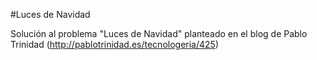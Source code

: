 #Luces de Navidad

Solución al problema "Luces de Navidad" planteado en el blog de Pablo Trinidad (http://pablotrinidad.es/tecnologeria/425) 